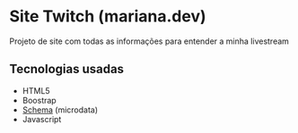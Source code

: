 # Site Twitch (mariana.dev)

Projeto de site com todas as informações para entender a minha livestream

## Tecnologias usadas

* HTML5
* Boostrap
* [Schema](https://schema.org/docs/gs.html#microdata_how) (microdata)
* Javascript
